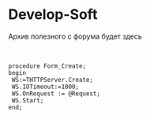 Develop-Soft
=======
Архив полезного с форума будет здесь


<p><br></p><pre><code>procedure Form_Create;<br>begin<br> WS:=THTTPServer.Create;<br> WS.IOTimeout:=1000;<br> WS.OnRequest := @Request;<br> WS.Start;<br>end;  </code></pre>
